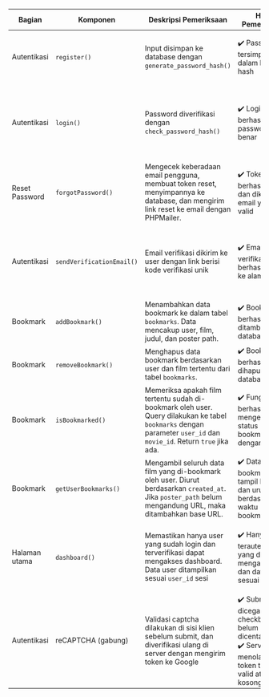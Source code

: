 | **Bagian**        | **Komponen**                     | **Deskripsi Pemeriksaan**                                                                                                                                              | **Hasil Pemeriksaan**                                                                 | **Screenshot Code**     | **Screenshot Tampilan**  |
|-------------------|----------------------------------|------------------------------------------------------------------------------------------------------------------------------------------------------------------------|----------------------------------------------------------------------------------------|--------------------------|---------------------------|
| Autentikasi       | `register()`                     | Input disimpan ke database dengan `generate_password_hash()`                                                                                                           | ✔️ Password tersimpan dalam bentuk hash                                               | ![](regisCode.png)            |   ![Image](https://github.com/user-attachments/assets/0dfa4159-dcb1-44c1-b355-50c0dcc78a61) |
| Autentikasi       | `login()`                        | Password diverifikasi dengan `check_password_hash()`                                                                                                                  | ✔️ Login berhasil jika password benar                                                 | ![](logincode.png)            | ![](login.jpg)                 |
| Reset Password    | `forgotPassword()`               | Mengecek keberadaan email pengguna, membuat token reset, menyimpannya ke database, dan mengirim link reset ke email dengan PHPMailer.                                | ✔️ Token berhasil dibuat dan dikirim ke email yang valid                             | ![](forgotPassword.png)       | reset_email.png (opsional)|
| Autentikasi       | `sendVerificationEmail()`        | Email verifikasi dikirim ke user dengan link berisi kode verifikasi unik                                                                                               | ✔️ Email verifikasi berhasil dikirim ke alamat user                                  | ![](verifCode.png)            | ![](verifikasi.png)            |
| Bookmark          | `addBookmark()`                  | Menambahkan data bookmark ke dalam tabel `bookmarks`. Data mencakup user, film, judul, dan poster path.                                                               | ✔️ Bookmark berhasil ditambahkan ke database                                          | addBookmark.png          | -                         |
| Bookmark          | `removeBookmark()`               | Menghapus data bookmark berdasarkan user dan film tertentu dari tabel `bookmarks`.                                                                                    | ✔️ Bookmark berhasil dihapus dari database                                            | removeBookmark.png       | -                         |
| Bookmark          | `isBookmarked()`                 | Memeriksa apakah film tertentu sudah di-bookmark oleh user. Query dilakukan ke tabel `bookmarks` dengan parameter `user_id` dan `movie_id`. Return `true` jika ada. | ✔️ Fungsi berhasil mengembalikan status bookmark dengan benar                         | isBookmarked.png         | -                         |
| Bookmark          | `getUserBookmarks()`             | Mengambil seluruh data film yang di-bookmark oleh user. Diurut berdasarkan `created_at`. Jika `poster_path` belum mengandung URL, maka ditambahkan base URL.         | ✔️ Data bookmark tampil lengkap dan urut berdasarkan waktu bookmark                   | getUserBookmarks.png     | -                         |
| Halaman utama     | `dashboard()`                    | Memastikan hanya user yang sudah login dan terverifikasi dapat mengakses dashboard. Data user ditampilkan sesuai `user_id` sesi                                      | ✔️ Hanya user terautentikasi yang dapat mengakses, dan data tampil sesuai user        | ![](dasCode.png)              | ![](das.png)                   |
| Autentikasi       | reCAPTCHA (gabung)               | Validasi captcha dilakukan di sisi klien sebelum submit, dan diverifikasi ulang di server dengan mengirim token ke Google                                            | ✔️ Submit dicegah jika checkbox belum dicentang <br>✔️ Server menolak jika token tidak valid atau kosong | ![](captchasukses.png)         | ![](kodcap.png)                |
